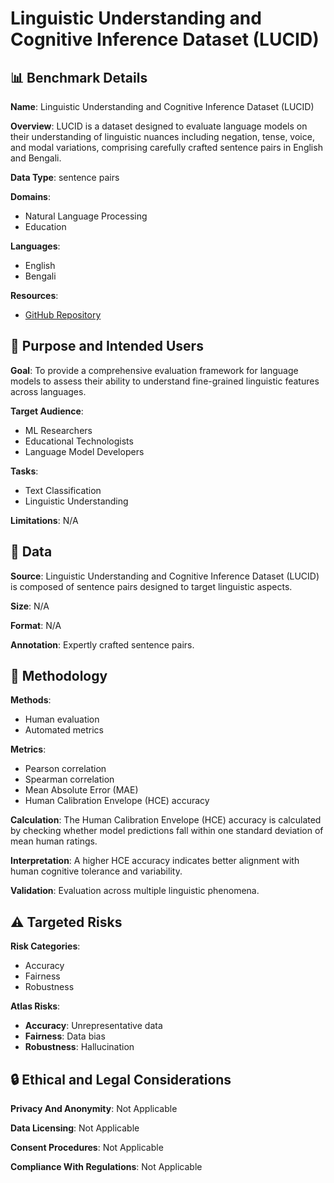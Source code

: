 # Linguistic Understanding and Cognitive Inference Dataset (LUCID)

## 📊 Benchmark Details

**Name**: Linguistic Understanding and Cognitive Inference Dataset (LUCID)

**Overview**: LUCID is a dataset designed to evaluate language models on their understanding of linguistic nuances including negation, tense, voice, and modal variations, comprising carefully crafted sentence pairs in English and Bengali.

**Data Type**: sentence pairs

**Domains**:
- Natural Language Processing
- Education

**Languages**:
- English
- Bengali

**Resources**:
- [GitHub Repository](https://github.com/Luciddataset/LUCID)

## 🎯 Purpose and Intended Users

**Goal**: To provide a comprehensive evaluation framework for language models to assess their ability to understand fine-grained linguistic features across languages.

**Target Audience**:
- ML Researchers
- Educational Technologists
- Language Model Developers

**Tasks**:
- Text Classification
- Linguistic Understanding

**Limitations**: N/A

## 💾 Data

**Source**: Linguistic Understanding and Cognitive Inference Dataset (LUCID) is composed of sentence pairs designed to target linguistic aspects.

**Size**: N/A

**Format**: N/A

**Annotation**: Expertly crafted sentence pairs.

## 🔬 Methodology

**Methods**:
- Human evaluation
- Automated metrics

**Metrics**:
- Pearson correlation
- Spearman correlation
- Mean Absolute Error (MAE)
- Human Calibration Envelope (HCE) accuracy

**Calculation**: The Human Calibration Envelope (HCE) accuracy is calculated by checking whether model predictions fall within one standard deviation of mean human ratings.

**Interpretation**: A higher HCE accuracy indicates better alignment with human cognitive tolerance and variability.

**Validation**: Evaluation across multiple linguistic phenomena.

## ⚠️ Targeted Risks

**Risk Categories**:
- Accuracy
- Fairness
- Robustness

**Atlas Risks**:
- **Accuracy**: Unrepresentative data
- **Fairness**: Data bias
- **Robustness**: Hallucination

## 🔒 Ethical and Legal Considerations

**Privacy And Anonymity**: Not Applicable

**Data Licensing**: Not Applicable

**Consent Procedures**: Not Applicable

**Compliance With Regulations**: Not Applicable
